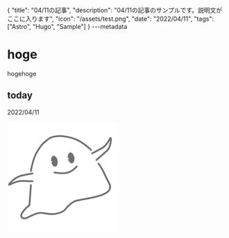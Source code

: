 {
  "title": "04/11の記事",
  "description": "04/11の記事のサンプルです。説明文がここに入ります",
  "icon": "/assets/test.png",
  "date": "2022/04/11",
  "tags": ["Astro", "Hugo", "Sample"]
}
---metadata

# hoge
hogehoge

## today
2022/04/11

![img](/assets/test.png)